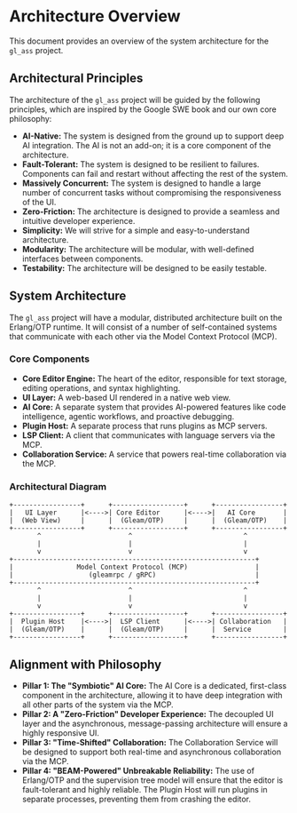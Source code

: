 # Architecture Overview

This document provides an overview of the system architecture for the `gl_ass` project.

## Architectural Principles

The architecture of the `gl_ass` project will be guided by the following principles, which are inspired by the Google SWE book and our own core philosophy:

- **AI-Native:** The system is designed from the ground up to support deep AI integration. The AI is not an add-on; it is a core component of the architecture.
- **Fault-Tolerant:** The system is designed to be resilient to failures. Components can fail and restart without affecting the rest of the system.
- **Massively Concurrent:** The system is designed to handle a large number of concurrent tasks without compromising the responsiveness of the UI.
- **Zero-Friction:** The architecture is designed to provide a seamless and intuitive developer experience.
- **Simplicity:** We will strive for a simple and easy-to-understand architecture.
- **Modularity:** The architecture will be modular, with well-defined interfaces between components.
- **Testability:** The architecture will be designed to be easily testable.

## System Architecture

The `gl_ass` project will have a modular, distributed architecture built on the Erlang/OTP runtime. It will consist of a number of self-contained systems that communicate with each other via the Model Context Protocol (MCP).

### Core Components
- **Core Editor Engine:** The heart of the editor, responsible for text storage, editing operations, and syntax highlighting.
- **UI Layer:** A web-based UI rendered in a native web view.
- **AI Core:** A separate system that provides AI-powered features like code intelligence, agentic workflows, and proactive debugging.
- **Plugin Host:** A separate process that runs plugins as MCP servers.
- **LSP Client:** A client that communicates with language servers via the MCP.
- **Collaboration Service:** A service that powers real-time collaboration via the MCP.

### Architectural Diagram
```
+-----------------+      +------------------+      +-----------------+
|   UI Layer      |<---->| Core Editor      |<---->|   AI Core       |
|  (Web View)     |      |  (Gleam/OTP)     |      |  (Gleam/OTP)    |
+-----------------+      +------------------+      +-----------------+
       ^                      ^                            ^
       |                      |                            |
       v                      v                            v
+-------------------------------------------------------------+
|                Model Context Protocol (MCP)                 |
|                   (gleamrpc / gRPC)                         |
+-------------------------------------------------------------+
       ^                      ^                            ^
       |                      |                            |
       v                      v                            v
+-----------------+      +------------------+      +-----------------+
|  Plugin Host    |<---->|  LSP Client      |<---->| Collaboration   |
|  (Gleam/OTP)    |      |  (Gleam/OTP)     |      |  Service        |
+-----------------+      +------------------+      +-----------------+
```

## Alignment with Philosophy

- **Pillar 1: The "Symbiotic" AI Core:** The AI Core is a dedicated, first-class component in the architecture, allowing it to have deep integration with all other parts of the system via the MCP.
- **Pillar 2: A "Zero-Friction" Developer Experience:** The decoupled UI layer and the asynchronous, message-passing architecture will ensure a highly responsive UI.
- **Pillar 3: "Time-Shifted" Collaboration:** The Collaboration Service will be designed to support both real-time and asynchronous collaboration via the MCP.
- **Pillar 4: "BEAM-Powered" Unbreakable Reliability:** The use of Erlang/OTP and the supervision tree model will ensure that the editor is fault-tolerant and highly reliable. The Plugin Host will run plugins in separate processes, preventing them from crashing the editor.
